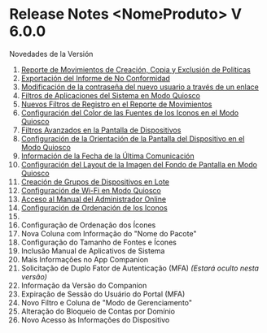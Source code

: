 # Release Notes \<NomeProduto> V 6.0.0

Novedades de la Versión

1. [Reporte de Movimientos de Creación, Copia y Exclusión de Políticas](reporte-de-movimientos-de-creacion-copia-y-exclusion-de-politicas.md)
2. [Exportación del Informe de No Conformidad](exportacao-do-relatorio-de-nao-conformidade.md)
3. [Modificación de la contraseña del nuevo usuario a través de un enlace](alteracao-de-senha-de-novo-usuario-a-partir-de-link.md)
4. [Filtros de Aplicaciones del Sistema en Modo Quiosco](filtros-de-aplicativos-de-sistema-no-modo-quiosque.md)
5. [Nuevos Filtros de Registro en el Reporte de Movimientos](nuevos-filtros-de-registro-en-el-reporte-de-movimientos.md)
6. [Configuración del Color de las Fuentes de los Iconos en el Modo Quiosco](configuracion-del-color-de-las-fuentes-de-los-iconos-en-el-modo-quiosco.md)
7. [Filtros Avanzados en la Pantalla de Dispositivos](filtros-avanzados-en-la-pantalla-de-dispositivos.md)
8. [Configuración de la Orientación de la Pantalla del Dispositivo en el Modo Quiosco](configuracion-de-la-orientacion-de-la-pantalla-del-dispositivo-en-el-modo-quiosco.md)
9. [Información de la Fecha de la Última Comunicación](informacion-de-la-fecha-de-la-ultima-comunicacion.md)
10. [Configuración del Layout de la Imagen del Fondo de Pantalla en Modo Quiosco](configuracion-del-layout-de-la-imagen-del-fondo-de-pantalla-en-modo-quiosco.md)
11. [Creación de Grupos de Dispositivos en Lote](creacion-de-grupos-de-dispositivos-en-lote.md)
12. [Configuración de Wi-Fi en Modo Quiosco](configuracao-de-wifi-no-modo-quiosque.md)
13. [Acceso al Manual del Administrador Online](acceso-al-manual-del-administrador-online.md)
14. [Configuración de Ordenación de los Iconos](configuracion-de-la-orientacion-de-la-pantalla-del-dispositivo-en-el-modo-quiosco.md)
15.
16. Configuração de Ordenação dos Ícones&#x20;
17. Nova Coluna com Informação do "Nome do Pacote"&#x20;
18. Configuração do Tamanho de Fontes e Ícones&#x20;
19. Inclusão Manual de Aplicativos de Sistema&#x20;
20. Mais Informações no App Companion&#x20;
21. Solicitação de Duplo Fator de Autenticação (MFA) _(Estará oculto nesta versão)_&#x20;
22. Informação da Versão do Companion&#x20;
23. Expiração de Sessão do Usuário do Portal (MFA)&#x20;
24. Novo Filtro e Coluna de "Modo de Gerenciamento"&#x20;
25. Alteração do Bloqueio de Contas por Domínio&#x20;
26. Novo Acesso às Informações do Dispositivo
